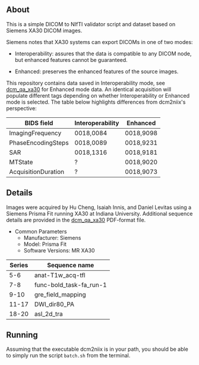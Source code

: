 ## About

This is a simple DICOM to NIfTI validator script and dataset based on Siemens XA30 DICOM images.

Siemens notes that XA30 systems can export DICOMs in one of two modes:

* Interoperability: assures that the data is compatible to any DICOM node, but enhanced features cannot be guaranteed.

* Enhanced: preserves the enhanced features of the source images.

This repository contains data saved in Interoperability mode, see [dcm_qa_xa30](https://github.com/neurolabusc/dcm_qa_xa30) for Enhanced mode data. An identical acquisition will populate different tags depending on whether Interoperability or Enhanced mode is selected. The table below highlights differences from dcm2niix's perspective:

| BIDS field          | Interoperability         | Enhanced                 |
| ------------------- | ------------------------ | ------------------------ |
| ImagingFrequency    | 0018,0084                | 0018,9098                |
| PhaseEncodingSteps  | 0018,0089                | 0018,9231                |
| SAR                 | 0018,1316                | 0018,9181                |
| MTState             | ?                        | 0018,9020                |
| AcquisitionDuration | ?                        | 0018,9073                |

## Details

Images were acquired by Hu Cheng, Isaiah Innis, and Daniel Levitas using a Siemens Prisma Fit running XA30 at Indiana University. Additional sequence details are provided in the [dcm_qa_xa30](https://github.com/neurolabusc/dcm_qa_xa30) PDF-format file.

* Common Parameters 
  * Manufacturer: Siemens
  * Model: Prisma Fit
  * Software Versions: MR XA30

| Series | Sequence name            |
| ------ | ------------------------ |
| 5-6    | anat-T1w_acq-tfl         |
| 7-8    | func-bold_task-fa_run-1  |
| 9-10   | gre_field_mapping        |
| 11-17  | DWI_dir80_PA             |
| 18-20  | asl_2d_tra               |

## Running

Assuming that the executable dcm2niix is in your path, you should be able to simply run the script `batch.sh` from the terminal.
